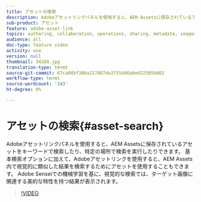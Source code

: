 ```yaml
---
title: アセットの検索
description: Adobeアセットリンクパネルを使用すると、AEM Assetsに保存されているアセットをキーワードで検索したり、特定の場所で検索を実行したりできます。 基本検索オプションに加えて、Adobeアセットリンクを使用すると、AEM Assets内で視覚的に類似した結果を検索するためにアセットを使用することもできます。 Adobe Senseiでの機械学習を基に、視覚的な検索では、ターゲット画像に関連する美的な特性を持つ結果が表示されます。
sub-product: アセット
feature: adobe-asset-link
topics: authoring, collaboration, operations, sharing, metadata, images, search, operations
audience: all
doc-type: feature video
activity: use
version: null
thumbnail: 34260.jpg
translation-type: tm+mt
source-git-commit: 67ca08bf386a217807da3755d46abed225050d02
workflow-type: tm+mt
source-wordcount: '143'
ht-degree: 0%

---
```



# アセットの検索{#asset-search}

Adobeアセットリンクパネルを使用すると、AEM Assetsに保存されているアセットをキーワードで検索したり、特定の場所で検索を実行したりできます。 基本検索オプションに加えて、Adobeアセットリンクを使用すると、AEM Assets内で視覚的に類似した結果を検索するためにアセットを使用することもできます。 Adobe Senseiでの機械学習を基に、視覚的な検索では、ターゲット画像に関連する美的な特性を持つ結果が表示されます。

>[!VIDEO](https://video.tv.adobe.com/v/34260/?quality=12)
